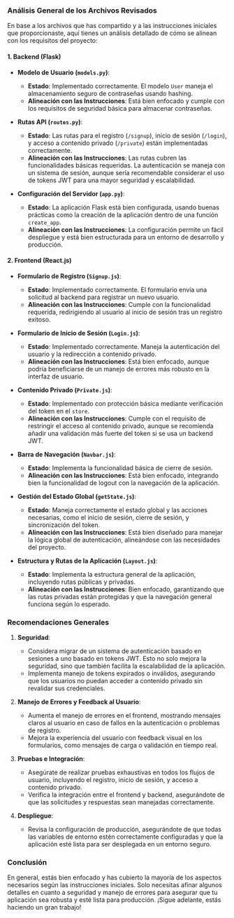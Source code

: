 ### Análisis General de los Archivos Revisados

En base a los archivos que has compartido y a las instrucciones iniciales que proporcionaste, aquí tienes un análisis detallado de cómo se alinean con los requisitos del proyecto:

#### 1. **Backend (Flask)**

- **Modelo de Usuario (`models.py`)**:
  - **Estado**: Implementado correctamente. El modelo `User` maneja el almacenamiento seguro de contraseñas usando hashing.
  - **Alineación con las Instrucciones**: Está bien enfocado y cumple con los requisitos de seguridad básica para almacenar contraseñas.

- **Rutas API (`routes.py`)**:
  - **Estado**: Las rutas para el registro (`/signup`), inicio de sesión (`/login`), y acceso a contenido privado (`/private`) están implementadas correctamente.
  - **Alineación con las Instrucciones**: Las rutas cubren las funcionalidades básicas requeridas. La autenticación se maneja con un sistema de sesión, aunque sería recomendable considerar el uso de tokens JWT para una mayor seguridad y escalabilidad.

- **Configuración del Servidor (`app.py`)**:
  - **Estado**: La aplicación Flask está bien configurada, usando buenas prácticas como la creación de la aplicación dentro de una función `create_app`.
  - **Alineación con las Instrucciones**: La configuración permite un fácil despliegue y está bien estructurada para un entorno de desarrollo y producción.

#### 2. **Frontend (React.js)**

- **Formulario de Registro (`Signup.js`)**:
  - **Estado**: Implementado correctamente. El formulario envía una solicitud al backend para registrar un nuevo usuario.
  - **Alineación con las Instrucciones**: Cumple con la funcionalidad requerida, redirigiendo al usuario al inicio de sesión tras un registro exitoso.

- **Formulario de Inicio de Sesión (`Login.js`)**:
  - **Estado**: Implementado correctamente. Maneja la autenticación del usuario y la redirección a contenido privado.
  - **Alineación con las Instrucciones**: Está bien enfocado, aunque podría beneficiarse de un manejo de errores más robusto en la interfaz de usuario.

- **Contenido Privado (`Private.js`)**:
  - **Estado**: Implementado con protección básica mediante verificación del token en el `store`.
  - **Alineación con las Instrucciones**: Cumple con el requisito de restringir el acceso al contenido privado, aunque se recomienda añadir una validación más fuerte del token si se usa un backend JWT.

- **Barra de Navegación (`Navbar.js`)**:
  - **Estado**: Implementa la funcionalidad básica de cierre de sesión.
  - **Alineación con las Instrucciones**: Está bien enfocado, integrando bien la funcionalidad de logout con la navegación de la aplicación.

- **Gestión del Estado Global (`getState.js`)**:
  - **Estado**: Maneja correctamente el estado global y las acciones necesarias, como el inicio de sesión, cierre de sesión, y sincronización del token.
  - **Alineación con las Instrucciones**: Está bien diseñado para manejar la lógica global de autenticación, alineándose con las necesidades del proyecto.

- **Estructura y Rutas de la Aplicación (`Layout.js`)**:
  - **Estado**: Implementa la estructura general de la aplicación, incluyendo rutas públicas y privadas.
  - **Alineación con las Instrucciones**: Bien enfocado, garantizando que las rutas privadas están protegidas y que la navegación general funciona según lo esperado.

### Recomendaciones Generales

1. **Seguridad**:
   - Considera migrar de un sistema de autenticación basado en sesiones a uno basado en tokens JWT. Esto no solo mejora la seguridad, sino que también facilita la escalabilidad de la aplicación.
   - Implementa manejo de tokens expirados o inválidos, asegurando que los usuarios no puedan acceder a contenido privado sin revalidar sus credenciales.

2. **Manejo de Errores y Feedback al Usuario**:
   - Aumenta el manejo de errores en el frontend, mostrando mensajes claros al usuario en caso de fallos en la autenticación o problemas de registro.
   - Mejora la experiencia del usuario con feedback visual en los formularios, como mensajes de carga o validación en tiempo real.

3. **Pruebas e Integración**:
   - Asegúrate de realizar pruebas exhaustivas en todos los flujos de usuario, incluyendo el registro, inicio de sesión, y acceso a contenido privado.
   - Verifica la integración entre el frontend y backend, asegurándote de que las solicitudes y respuestas sean manejadas correctamente.

4. **Despliegue**:
   - Revisa la configuración de producción, asegurándote de que todas las variables de entorno estén correctamente configuradas y que la aplicación esté lista para ser desplegada en un entorno seguro.

### Conclusión

En general, estás bien enfocado y has cubierto la mayoría de los aspectos necesarios según las instrucciones iniciales. Solo necesitas afinar algunos detalles en cuanto a seguridad y manejo de errores para asegurar que tu aplicación sea robusta y esté lista para producción. ¡Sigue adelante, estás haciendo un gran trabajo!